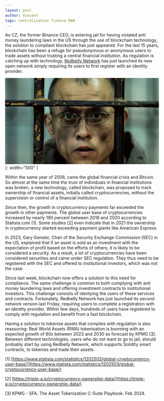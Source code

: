 ```yaml
---
layout: post
author: Vincent
tags: centralisation finance RWA
---
```


As CZ, the former Binance CEO, is entering jail for having violated anti money 
laundering laws in the US through the use of blockchain technology, the solution to
compliant blockchain has just appeared. For the last 15 years, blockchain has been a refuge for 
pseudonymous or anonymous users to trade assets without trusting a central 
financial institution. As regulation is catching up with technology, 
[Redbelly Network](https://redbelly.network) has just launched its new open 
network simply requiring its users to first register with an identity provider.

![CZ is in jail](/img/cz.jpg){: width="500" }

Within the same year of 2008, came the global financial crisis and Bitcoin. 
So almost at the same time the trust of individuals in financial institutions was broken, 
a new technology, called blockchain, was proposed to track ownership of 
financial assets, initially called cryptocurrencies, without the supervision or control of a financial institution.

Since then, the growth in cryptocurrency payments far exceeded the growth in other payments.
The global user base of cryptocurrencies increased by nearly 190 percent between 2018 and 2020 according to 
Statista.com [1]. Some studies [2] even indicate that in 2021 the ownership in cryptocurrency started 
exceeding payment giants like American Express.

In 2023, Gary Gensler, Chair of the Security Exchange Commission (SEC) in the US, explained that if an asset 
is sold as an investment with the expectation of profit based on the efforts of others, it is likely 
to be considered a security. As a result, a lot of cryptocurrencies have been considered securities 
and came under SEC regulation. They thus need to be registered with 
the SEC and offered to institutional investors, which was not the case.

Since last week, blockchain now offers a solution to this need for compliance. The same challenge is common to 
both complying with anti money laundering laws and offering investment contracts to institutional 
investors. This challenge consists of identying the users of these services and contracts. Fortunately, 
Redbelly Network has just launched its second network version last Friday, requiring users to complete a 
registration with an identity provider. Within few days, hundreds of users have registered to comply with 
regulation and benefit from a fast blockchain. 

Having a solution to tokenise assets that complies with regulation is also reassuring:
Real World Assets (RWA) tokenisation is booming with an expected growth of 
80x between 2023 and 2030 as forecast by KPMG [3]. Between different technologies, users 
who do not want to go to jail, should probably start by using Redbelly Network, which supports
Solidity smart contracts, to tokenise and trade their assets.

[1] [https://www.statista.com/statistics/1202503/global-cryptocurrency-user-base/](https://www.statista.com/statistics/1202503/global-cryptocurrency-user-base/)

[2] [https://triple-a.io/cryptocurrency-ownership-data/](https://triple-a.io/cryptocurrency-ownership-data/)

[3] KPMG - SFA. The Asset Tokenization C-Suite Playbook. Feb 2024.


